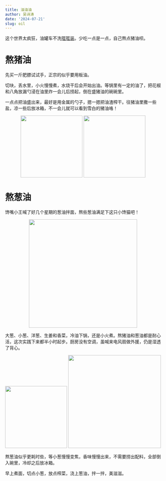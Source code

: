 ```yaml
---
title: 油油油 
author: 吴诗涛
date: '2024-07-21'
slug: oil
---
```


这个世界太疯狂，油罐车不洗[哐哐装](https://cn.nytimes.com/china/20240712/china-cooking-oil/zh-hant/)。少吃一点是一点，自己熬点猪油呗。

# 熬猪油

先买一斤肥膘试试手，正宗的似乎要用板油。

切块，丢水里，小火慢慢煮，水烧干后会开始出油。等锅里有一定的油了，把花椒和八角放漏勺浸在油里炸一会儿后捞起，倒在盛猪油的碗碗里。

一点点把油盛出来，最好是用金属的勺子，摁一摁把油渣榨干。往猪油里撒一些盐，凉一些后放冰箱，不一会儿就可以看到雪白的猪油咯！

<center>
<img src="/images/2024-07-21-1-fb.jpg"  width = 200/>
<img src="/images/2024-07-21-2-zy.jpg" width = 200/>
</center>

# 熬葱油

馋嘴小王喊了好几个星期的葱油拌面，熬些葱油满足下这只小馋猫吧！

<center>
<img src="/images/2024-07-21-3-cyzb.jpg"  width = 350/>
</center>

大葱、小葱、洋葱、生姜和香菜，冷油下锅，还是小火煮。熬猪油和葱油都是耐心活，这次实践下来都半小时起步。厨房没有空调，虽喊来电风扇做外援，仍是湿透了背心。

<center>
<img src="/images/2024-07-21-4-acy.jpg"  width = 200/>
<img src="/images/2024-07-21-5-cy.jpg" width = 300/>
</center>

熬葱油似乎更耗时些，等小葱慢慢变焦，香味慢慢出来，不需要捞出配料，全部倒入碗里，冷却之后放冰箱。

早上煮面，切点小葱，放点榨菜，浇上葱油，拌一拌，美滋滋。


